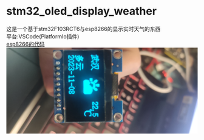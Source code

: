 # stm32_oled_display_weather
这是一个基于stm32F103RCT6与esp8266的显示实时天气的东西<br>
平台:VSCode(PlatformIo插件)<br>
[esp8266的代码](https://github.com/btsjl/StreamHttpClient.)
![图片](https://github.com/btsjl/stm32_oled_display_weather/blob/main/picture/IMG_20231108_144227.jpg)

